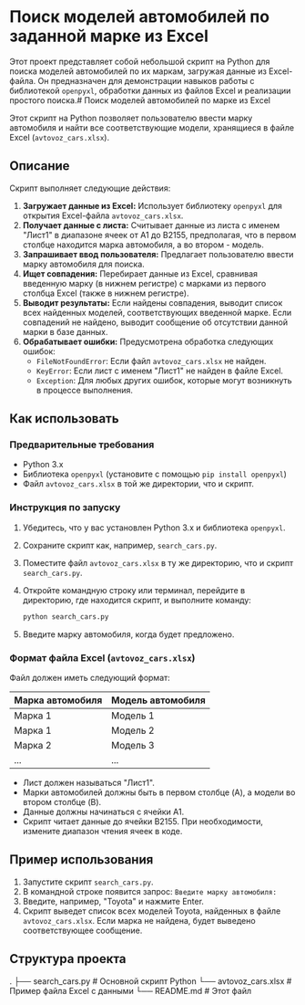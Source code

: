 # Поиск моделей автомобилей по заданной марке из Excel

Этот проект представляет собой небольшой скрипт на Python для поиска моделей автомобилей по их маркам, загружая данные из Excel-файла. Он предназначен для демонстрации навыков работы с библиотекой `openpyxl`, обработки данных из файлов Excel и реализации простого поиска.# Поиск моделей автомобилей по марке из Excel

Этот скрипт на Python позволяет пользователю ввести марку автомобиля и найти все соответствующие модели, хранящиеся в файле Excel (`avtovoz_cars.xlsx`).

## Описание

Скрипт выполняет следующие действия:

1.  **Загружает данные из Excel:** Использует библиотеку `openpyxl` для открытия Excel-файла `avtovoz_cars.xlsx`.
2.  **Получает данные с листа:** Считывает данные из листа с именем "Лист1" в диапазоне ячеек от A1 до B2155, предполагая, что в первом столбце находится марка автомобиля, а во втором - модель.
3.  **Запрашивает ввод пользователя:** Предлагает пользователю ввести марку автомобиля для поиска.
4.  **Ищет совпадения:** Перебирает данные из Excel, сравнивая введенную марку (в нижнем регистре) с марками из первого столбца Excel (также в нижнем регистре).
5.  **Выводит результаты:** Если найдены совпадения, выводит список всех найденных моделей, соответствующих введенной марке. Если совпадений не найдено, выводит сообщение об отсутствии данной марки в базе данных.
6.  **Обрабатывает ошибки:** Предусмотрена обработка следующих ошибок:
    *   `FileNotFoundError`: Если файл `avtovoz_cars.xlsx` не найден.
    *   `KeyError`: Если лист с именем "Лист1" не найден в файле Excel.
    *   `Exception`:  Для любых других ошибок, которые могут возникнуть в процессе выполнения.

## Как использовать

### Предварительные требования

*   Python 3.x
*   Библиотека `openpyxl` (установите с помощью `pip install openpyxl`)
*   Файл `avtovoz_cars.xlsx` в той же директории, что и скрипт.

### Инструкция по запуску

1.  Убедитесь, что у вас установлен Python 3.x и библиотека `openpyxl`.
2.  Сохраните скрипт как, например, `search_cars.py`.
3.  Поместите файл `avtovoz_cars.xlsx` в ту же директорию, что и скрипт `search_cars.py`.
4.  Откройте командную строку или терминал, перейдите в директорию, где находится скрипт, и выполните команду:

    ```bash
    python search_cars.py
    ```

5.  Введите марку автомобиля, когда будет предложено.

### Формат файла Excel (`avtovoz_cars.xlsx`)

Файл должен иметь следующий формат:

| Марка автомобиля | Модель автомобиля |
| --------------- | --------------- |
| Марка 1         | Модель 1        |
| Марка 1         | Модель 2        |
| Марка 2         | Модель 3        |
| ...             | ...             |

*   Лист должен называться "Лист1".
*   Марки автомобилей должны быть в первом столбце (A), а модели во втором столбце (B).
*   Данные должны начинаться с ячейки A1.
*   Скрипт читает данные до ячейки B2155.  При необходимости, измените диапазон чтения ячеек в коде.

## Пример использования

1.  Запустите скрипт `search_cars.py`.
2.  В командной строке появится запрос: `Введите марку автомобиля: `
3.  Введите, например, "Toyota" и нажмите Enter.
4.  Скрипт выведет список всех моделей Toyota, найденных в файле `avtovoz_cars.xlsx`.  Если марка не найдена, будет выведено соответствующее сообщение.

## Структура проекта


.
├── search_cars.py      # Основной скрипт Python
└── avtovoz_cars.xlsx   # Пример файла Excel с данными
└── README.md           # Этот файл
